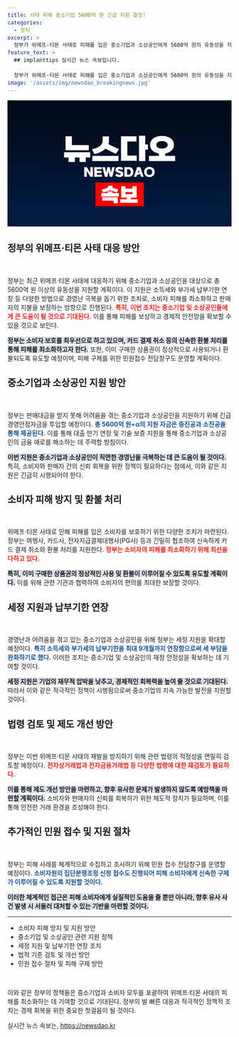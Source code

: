 ```yaml
---
title: 사태 피해 중소기업 5600억 원 긴급 지원 결정!
categories:
  - 정치
excerpt: >
  정부가 위메프·티몬 사태로 피해를 입은 중소기업과 소상공인에게 5600억 원의 유동성을 지원합니다. 소득세와 부가세 납부기한도 최대 9개월 연장, 신속한 환불과 민원 접수 등의 조치가 시행되며, 피해자 보호를 위한 총력 대응에 나섭니다.
feature_text: >
  ## implanttips 실시간 뉴스 속보입니다.

  정부가 위메프·티몬 사태로 피해를 입은 중소기업과 소상공인에게 5600억 원의 유동성을 지원합니다. 소득세와 부가세 납부기한도 최대 9개월 연장, 신속한 환불과 민원 접수 등의 조치가 시행되며, 피해자 보호를 위한 총력 대응에 나섭니다.
image: '/assets/img/newsdao_breakingnews.jpg'
---
```


<p><img src="/assets/img/newsdao_breakingnews.jpg" alt="implanttips 속보" /></p>

<h2 data-ke-size="size26">정부의 위메프·티몬 사태 대응 방안</h2>

<p data-ke-size="size16">&nbsp;</p>

<p>정부는 최근 위메프·티몬 사태에 대응하기 위해 중소기업과 소상공인을 대상으로 총 5600억 원 이상의 유동성을 지원할 계획이다. 이 지원은 소득세와 부가세 납부기한 연장 등 다양한 방법으로 경영난 극복을 돕기 위한 조치로, 소비자 피해를 최소화하고 판매자의 지불을 보장하는 방향으로 진행된다. <b><span style="color: #ee2323;">특히, 이번 조치는 중소기업 및 소상공인들에게 큰 도움이 될 것으로 기대된다.</span></b> 이를 통해 피해를 보상하고 경제적 안전망을 확보할 수 있을 것으로 보인다. </p>

<p><b><span style="background-color: #21538527;">정부는 소비자 보호를 최우선으로 하고 있으며, 카드 결제 취소 등의 신속한 환불 처리를 통해 피해를 최소화하고자 한다.</span></b> 또한, 이미 구매한 상품권이 정상적으로 사용되거나 환불되도록 유도할 예정이며, 피해 구제를 위한 민원접수 전담창구도 운영할 계획이다. </p>

<h2 data-ke-size="size26">중소기업과 소상공인 지원 방안</h2>

<p data-ke-size="size16">&nbsp;</p>

<p>정부는 판매대금을 받지 못해 어려움을 겪는 중소기업과 소상공인을 지원하기 위해 긴급경영안정자금을 투입할 예정이다. <b><span style="color: #1a5490;">총 5600억 원+α의 지원 자금은 중진공과 소진공을 통해 제공된다.</span></b> 이를 통해 대출 만기 연장 및 기술 보증 지원을 통해 중소기업과 소상공인의 금융 애로를 해소하는 데 주력할 방침이다. </p>

<p><b><span style="background-color: #21538527;">이번 지원은 중소기업과 소상공인이 직면한 경영난을 극복하는 데 큰 도움이 될 것이다.</span></b> 특히, 소비자와 판매자 간의 신뢰 회복을 위한 정책이 필요하다는 점에서, 이와 같은 지원은 긴급히 시행되어야 한다. </p>

<h2 data-ke-size="size26">소비자 피해 방지 및 환불 처리</h2>

<p data-ke-size="size16">&nbsp;</p>

<p>위메프·티몬 사태로 인해 피해를 입은 소비자를 보호하기 위한 다양한 조치가 마련된다. 정부는 여행사, 카드사, 전자지급결제대행사(PG사) 등과 긴밀히 협조하여 신속하게 카드 결제 취소와 환불 처리를 지원한다. <b><span style="color: #ee2323;">정부는 소비자의 피해를 최소화하기 위해 최선을 다하고 있다.</span></b></p>

<p><b><span style="background-color: #21538527;">특히, 이미 구매한 상품권의 정상적인 사용 및 환불이 이루어질 수 있도록 유도할 계획이다.</span></b> 이를 위해 관련 기관과 협력하여 소비자의 편의를 최대한 보장할 것이다. </p>

<h2 data-ke-size="size26">세정 지원과 납부기한 연장</h2>

<p data-ke-size="size16">&nbsp;</p>

<p>경영난과 어려움을 겪고 있는 중소기업과 소상공인을 위해 정부는 세정 지원을 확대할 예정이다. <b><span style="color: #1a5490;">특히 소득세와 부가세의 납부기한을 최대 9개월까지 연장함으로써 세 부담을 완화하기로 했다.</span></b> 이러한 조치는 중소기업 및 소상공인의 재정 안정성을 확보하는 데 기여할 것이다.</p>

<p><b><span style="background-color: #21538527;">세정 지원은 기업의 재무적 압박을 낮추고, 경제적인 회복력을 높여 줄 것으로 기대된다.</span></b> 따라서 이와 같은 적극적인 정책이 시행됨으로써 중소기업의 지속 가능한 발전을 지원할 것이다. </p>

<h2 data-ke-size="size26">법령 검토 및 제도 개선 방안</h2>

<p data-ke-size="size16">&nbsp;</p>

<p>정부는 이번 위메프·티몬 사태의 재발을 방지하기 위해 관련 법령의 적정성을 면밀히 검토할 예정이다. <b><span style="color: #ee2323;">전자상거래법과 전자금융거래법 등 다양한 법령에 대한 재검토가 필요하다.</span></b></p>

<p><b><span style="background-color: #21538527;">이를 통해 제도 개선 방안을 마련하고, 향후 유사한 문제가 발생하지 않도록 예방책을 마련할 계획이다.</span></b> 소비자와 판매자의 신뢰를 회복하기 위한 제도적 장치가 필요하며, 이를 통해 안전한 거래 환경을 조성해야 한다. </p>

<h2 data-ke-size="size26">추가적인 민원 접수 및 지원 절차</h2>

<p data-ke-size="size16">&nbsp;</p>

<p>정부는 피해 사례를 체계적으로 수집하고 조사하기 위해 민원 접수 전담창구를 운영할 예정이다. <b><span style="color: #1a5490;">소비자원의 집단분쟁조정 신청 접수도 진행되어 피해 소비자에게 신속한 구제가 이루어질 수 있도록 지원할 것이다.</span></b></p>

<p><b><span style="background-color: #21538527;">이러한 체계적인 접근은 피해 소비자에게 실질적인 도움을 줄 뿐만 아니라, 향후 유사 사건 발생 시 서둘러 대처할 수 있는 기반을 마련할 것이다.</span></b> </p>

<hr>

<ul>
<li>소비자 피해 방지 및 지원 방안</li>
<li>중소기업 및 소상공인 관련 지원 정책</li>
<li>세정 지원 및 납부기한 연장 조치</li>
<li>법적 기준 검토 및 개선 방안</li>
<li>민원 접수 절차 및 피해 구제 방안</li>
</ul>

<p data-ke-size="size16">&nbsp;</p>

<p>이와 같은 정부의 정책들은 중소기업과 소비자 모두를 포괄하여 위메프·티몬 사태의 피해를 최소화하는 데 기여할 것으로 기대된다. 정부의 발 빠른 대응과 적극적인 정책적 조치는 경제 회복을 위한 중요한 첫걸음이 될 것이다.</p>
실시간 뉴스 속보는, <a href="https://newsdao.kr" rel="dofollow">https://newsdao.kr</a>


